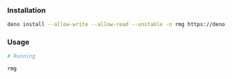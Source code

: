 ### Installation
```bash
deno install --allow-write --allow-read --unstable -n rmg https://deno.land/x/react_module_generator/mod.ts
```

### Usage
```bash
# Running

rmg
```
